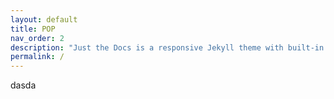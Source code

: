 ```yaml
---
layout: default
title: POP
nav_order: 2
description: "Just the Docs is a responsive Jekyll theme with built-in search that is easily customizable and hosted on GitHub Pages."
permalink: /
---
```


dasda